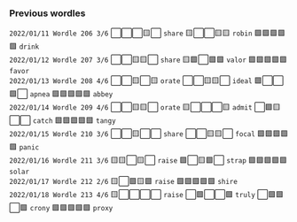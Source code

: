### Previous wordles

`2022/01/11
Wordle 206 3/6`
⬜⬜⬜🟨⬜ `share`
🟨⬜⬜🟨🟨 `robin`
🟩🟩🟩🟩🟩 `drink`
<br>
`2022/01/12
Wordle 207 3/6`
⬜⬜🟨🟨⬜ `share`
🟨🟩⬜🟩🟩 `valor`
🟩🟩🟩🟩🟩 `favor`
<br>
`2022/01/13
Wordle 208 4/6`
⬜⬜🟨⬜🟨 `orate`
⬜⬜🟨🟨⬜ `ideal`
🟩⬜⬜🟩⬜ `apnea`
🟩🟩🟩🟩🟩 `abbey`
<br>
`2022/01/14
Wordle 209 4/6`
⬜⬜🟨🟨⬜ `orate`
🟨⬜⬜⬜🟨 `admit`
⬜🟩🟨⬜⬜ `catch`
🟩🟩🟩🟩🟩 `tangy`
<br>
`2022/01/15
Wordle 210 3/6`
⬜⬜🟨⬜⬜ `share`
⬜⬜🟨🟨⬜ `focal`
🟩🟩🟩🟩🟩 `panic`
<br>
`2022/01/16
Wordle 211 3/6`
🟨🟨⬜🟨⬜ `raise`
🟩⬜🟨🟩⬜ `strap`
🟩🟩🟩🟩🟩 `solar`
<br>
`2022/01/17
Wordle 212 2/6`
🟨⬜🟩🟨🟩 `raise`
🟩🟩🟩🟩🟩 `shire`
<br>
`2022/01/18
Wordle 213 4/6`
🟨⬜⬜⬜⬜ `raise`
⬜🟩⬜⬜🟩 `truly`
⬜🟩🟩⬜🟩 `crony`
🟩🟩🟩🟩🟩 `proxy`